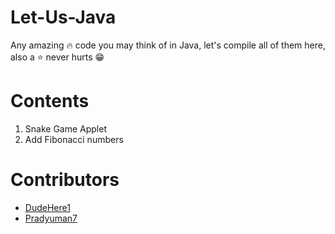 # Let-Us-Java
Any amazing :fire: code you may think of in Java, let's compile all of them here, also a :star: never hurts :grin:


# Contents
1. Snake Game Applet
2. Add Fibonacci numbers




# Contributors
- [DudeHere1](https://github.com/DudeHere1)
- [Pradyuman7](https://github.com/Pradyuman7)
